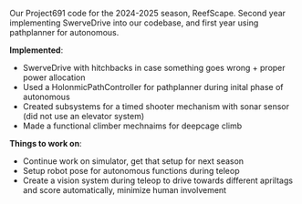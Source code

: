 Our Project691 code for the 2024-2025 season, ReefScape.
Second year implementing SwerveDrive into our codebase, and first year using pathplanner for autonomous.

**Implemented**:
- SwerveDrive with hitchbacks in case something goes wrong + proper power allocation
- Used a HolonmicPathController for pathplanner during inital phase of autonomous
- Created subsystems for a timed shooter mechanism with sonar sensor (did not use an elevator system)
- Made a functional climber mechnaims for deepcage climb

**Things to work on**:
  - Continue work on simulator, get that setup for next season
  - Setup robot pose for autonomous functions during teleop
  - Create a vision system during teleop to drive towards different apriltags and score automatically, minimize human involvement
